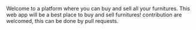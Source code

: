 Welcome to a platform where you can buy and sell all your furnitures. This web app will be a best place to buy and sell furnitures! contribution are welcomed,   this can be done by  pull requests.
